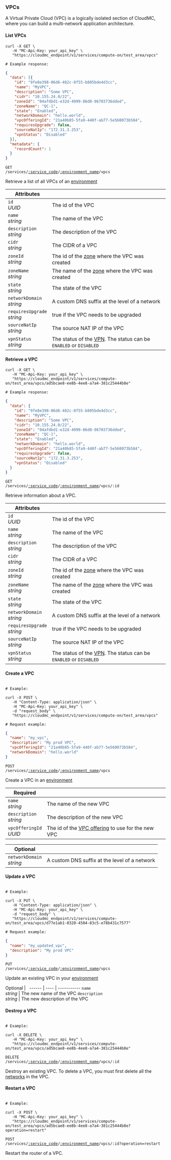 ### VPCs

A Virtual Private Cloud (VPC) is a logically isolated section of CloudMC, where you can build a multi-network application architecture.

<!-------------------- LIST VPCS -------------------->


#### List VPCs

```shell
curl -X GET \
   -H "MC-Api-Key: your_api_key" \
   "https://cloudmc_endpoint/v1/services/compute-on/test_area/vpcs"

# Example response:
```
```json
{
  "data": [{
    "id": "9fe8e398-06d6-482c-8f55-b805bde4d3cc",
    "name": "MyVPC",
    "description": "Some VPC",
    "cidr": "10.155.24.0/22",
    "zoneId": "04afdbd1-e32d-4999-86d0-96703736dded",
    "zoneName": "QC-1",
    "state": "Enabled",
    "networkDomain": "hello.world",
    "vpcOfferingId": "21a40b85-5fa9-440f-ab77-5e560073b584",
    "requiresUpgrade": false,
    "sourceNatIp": "172.31.3.253",
    "vpnStatus": "Disabled"
  }],
  "metadata": {
    "recordCount": 1
  }
}
```

<code>GET /services/<a href="#service-connections">:service_code</a>/<a href="#environments">:environment_name</a>/vpcs</code>

Retrieve a list of all VPCs of an [environment](#environments)

Attributes | &nbsp;
---------- | -----
`id`<br/>*UUID* | The id of the VPC
`name`<br/>*string* | The name of the VPC
`description`<br/>*string* | The description of the VPC
`cidr`<br/>*string* | The CIDR of a VPC
`zoneId`<br/>*string* | The id of the [zone](#zones) where the VPC was created
`zoneName`<br/>*string* | The name of the [zone](#zones) where the VPC was created
`state`<br/>*string* | The state of the VPC
`networkDomain`<br/>*string* | A custom DNS suffix at the level of a network
`requiresUpgrade`<br/>*string* | true if the VPC needs to be upgraded
`sourceNatIp`<br/>*string* | The source NAT IP of the VPC
`vpnStatus`<br/>*string* | The status of the [VPN](#vpn). The status can be `ENABLED` or `DISABLED`


<!-------------------- RETRIEVE A VPC -------------------->


#### Retrieve a VPC

```shell
curl -X GET \
   -H "MC-Api-Key: your_api_key" \
   "https://cloudmc_endpoint/v1/services/compute-on/test_area/vpcs/ad5bcae8-ee8b-4ee8-a7a4-381c25444b8e"

# Example response:
```
```json
{
  "data": {
    "id": "9fe8e398-06d6-482c-8f55-b805bde4d3cc",
    "name": "MyVPC",
    "description": "Some VPC",
    "cidr": "10.155.24.0/22",
    "zoneId": "04afdbd1-e32d-4999-86d0-96703736dded",
    "zoneName": "QC-1",
    "state": "Enabled",
    "networkDomain": "hello.world",
    "vpcOfferingId": "21a40b85-5fa9-440f-ab77-5e560073b584",
    "requiresUpgrade": false,
    "sourceNatIp": "172.31.3.253",
    "vpnStatus": "Disabled"
  }
}
```

<code>GET /services/<a href="#service-connections">:service_code</a>/<a href="#environments">:environment_name</a>/vpcs/:id</code>

Retrieve information about a VPC.

Attributes | &nbsp;
---------- | -----
`id`<br/>*UUID* | The id of the VPC
`name`<br/>*string* | The name of the VPC
`description`<br/>*string* | The description of the VPC
`cidr`<br/>*string* | The CIDR of a VPC
`zoneId`<br/>*string* | The id of the [zone](#zones) where the VPC was created
`zoneName`<br/>*string* | The name of the [zone](#zones) where the VPC was created
`state`<br/>*string* | The state of the VPC
`networkDomain`<br/>*string* | A custom DNS suffix at the level of a network
`requiresUpgrade`<br/>*string* | true if the VPC needs to be upgraded
`sourceNatIp`<br/>*string* | The source NAT IP of the VPC
`vpnStatus`<br/>*string* | The status of the [VPN](#vpn). The status can be `ENABLED` or `DISABLED`


<!-------------------- CREATE A VPC -------------------->


#### Create a VPC


```shell

# Example:

curl -X POST \
   -H "Content-Type: application/json" \
   -H "MC-Api-Key: your_api_key" \
   -d "request_body" \
   "https://cloudmc_endpoint/v1/services/compute-on/test_area/vpcs"

# Request example:
```
```json
{
  "name": "my_vpc",
  "description": "My prod VPC",
  "vpcOfferingId": "21a40b85-5fa9-440f-ab77-5e560073b584",
  "networkDomain": "hello.world"
}
```

<code>POST /services/<a href="#service-connections">:service_code</a>/<a href="#environments">:environment_name</a>/vpcs</code>

Create a VPC in an [environment](#environments)

Required | &nbsp;
------ | -----------
`name`<br/>*string* | The name of the new VPC
`description`<br/>*string* | The description of the new VPC
`vpcOfferingId`<br/>*UUID* | The id of the [VPC offering](#vpc-offerings) to use for the new VPC

Optional | &nbsp;
------ | -----------
`networkDomain`<br/>*string* | A custom DNS suffix at the level of a network


<!-------------------- UPDATE A VPC -------------------->


#### Update a VPC


```shell

# Example:

curl -X PUT \
   -H "Content-Type: application/json" \
   -H "MC-Api-Key: your_api_key" \
   -d "request_body" \
   "https://cloudmc_endpoint/v1/services/compute-on/test_area/vpcs/d77e1ab1-0320-4504-83c5-e78b431c7577"

# Request example:
```
```json
{
  "name": "my_updated_vpc",
  "description": "My prod VPC"
}
```

<code>PUT /services/<a href="#service-connections">:service_code</a>/<a href="#environments">:environment_name</a>/vpcs</code>

Update an existing VPC in your [environment](#environments)

Optional | &nbsp;
------ | ---- | -----------
`name`<br/>*string* | The new name of the VPC
`description`<br/>*string* | The new description of the VPC


<!-------------------- DELETE A VPC -------------------->


#### Destroy a VPC


```shell

# Example:

curl -X DELETE \
   -H "MC-Api-Key: your_api_key" \
   "https://cloudmc_endpoint/v1/services/compute-on/test_area/vpcs/ad5bcae8-ee8b-4ee8-a7a4-381c25444b8e"
```

<code>DELETE /services/<a href="#service-connections">:service_code</a>/<a href="#environments">:environment_name</a>/vpcs/:id</code>

Destroy an existing VPC. To delete a VPC, you must first delete all the [networks](#networks) in the VPC.

<!-------------------- RESTART A VPC -------------------->


#### Restart a VPC


```shell

# Example:

curl -X POST \
   -H "MC-Api-Key: your_api_key" \
   "https://cloudmc_endpoint/v1/services/compute-on/test_area/vpcs/ad5bcae8-ee8b-4ee8-a7a4-381c25444b8e?operation=restart"
```

<code>POST /services/<a href="#service-connections">:service_code</a>/<a href="#environments">:environment_name</a>/vpcs/:id?operation=restart</code>

Restart the router of a VPC.
